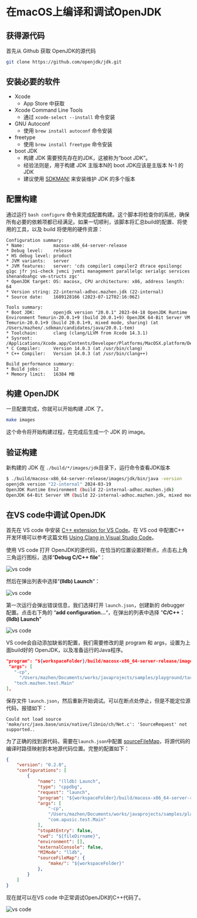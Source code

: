 
# 在macOS上编译和调试OpenJDK

## 获得源代码

首先从 Github 获取 OpenJDK的源代码

```bash
git clone https://github.com/openjdk/jdk.git
```

## 安装必要的软件

* Xcode
  * App Store 中获取
* Xcode Command Line Tools
  * 通过 `xcode-select --install` 命令安装
* GNU Autoconf
  * 使用 `brew install autoconf` 命令安装
* freetype
  * 使用 `brew install freetype` 命令安装
* boot JDK
  * 构建 JDK 需要预先存在的JDK，这被称为“boot JDK”。
  * 经验法则是，用于构建 JDK 主版本N的 boot JDK应该是主版本 N-1 的 JDK
  * 建议使用 [SDKMAN!](https://mahaoliang.tech/p/sdkman%E7%9A%84%E4%BD%BF%E7%94%A8/) 来安装维护 JDK 的多个版本

## 配置构建

通过运行 `bash configure` 命令来完成配置构建。这个脚本将检查你的系统，确保所有必要的依赖项都已经满足。如果一切顺利，该脚本将汇总build的配置、将使用的工具，以及 build 将使用的硬件资源：

```
Configuration summary:
* Name:           macosx-x86_64-server-release
* Debug level:    release
* HS debug level: product
* JVM variants:   server
* JVM features:   server: 'cds compiler1 compiler2 dtrace epsilongc g1gc jfr jni-check jvmci jvmti management parallelgc serialgc services shenandoahgc vm-structs zgc' 
* OpenJDK target: OS: macosx, CPU architecture: x86, address length: 64
* Version string: 22-internal-adhoc.mazhen.jdk (22-internal)
* Source date:    1689128166 (2023-07-12T02:16:06Z)

Tools summary:
* Boot JDK:       openjdk version "20.0.1" 2023-04-18 OpenJDK Runtime Environment Temurin-20.0.1+9 (build 20.0.1+9) OpenJDK 64-Bit Server VM Temurin-20.0.1+9 (build 20.0.1+9, mixed mode, sharing) (at /Users/mazhen/.sdkman/candidates/java/20.0.1-tem)
* Toolchain:      clang (clang/LLVM from Xcode 14.3.1)
* Sysroot:        /Applications/Xcode.app/Contents/Developer/Platforms/MacOSX.platform/Developer/SDKs/MacOSX13.3.sdk
* C Compiler:     Version 14.0.3 (at /usr/bin/clang)
* C++ Compiler:   Version 14.0.3 (at /usr/bin/clang++)

Build performance summary:
* Build jobs:     12
* Memory limit:   16384 MB
```

## 构建 OpenJDK

一旦配置完成，你就可以开始构建 JDK 了。

```bash
make images
```

这个命令将开始构建过程，在完成后生成一个 JDK 的 image。

## 验证构建

新构建的 JDK 在 `./build/*/images/jdk`目录下，运行命令查看JDK版本

```bash
$ ./build/macosx-x86_64-server-release/images/jdk/bin/java -version
openjdk version "22-internal" 2024-03-19
OpenJDK Runtime Environment (build 22-internal-adhoc.mazhen.jdk)
OpenJDK 64-Bit Server VM (build 22-internal-adhoc.mazhen.jdk, mixed mode, sharing)
```

## 在VS code中调试 OpenJDK

首先在 VS code 中安装 [C++ extension for VS Code](https://marketplace.visualstudio.com/items?itemName=ms-vscode.cpptools)。在 VS cod 中配置C++ 开发环境可以参考这篇文档 [Using Clang in Visual Studio Code](https://code.visualstudio.com/docs/cpp/config-clang-mac)。

使用 VS code 打开 OpenJDK的源代码，在恰当的位置设置好断点，点击右上角三角运行图标，选择“**Debug C/C++ file**”：

![vs code](https://cdn.mazhen.tech/images/202307121108030.png)

然后在弹出列表中选择“**(lldb) Launch**“：

![vs code](https://cdn.mazhen.tech/images/202307121109401.png)

第一次运行会弹出错误信息，我们选择打开 `launch.json`，创建新的 debugger 配置。点击右下角的 “**add configuration...**“，在弹出的列表中选择 "**C/C++： (lldb) Launch**"

![vs code](https://cdn.mazhen.tech/images/202307121115054.png)

VS code会自动添加缺省的配置，我们需要修改的是 program 和 args，设置为上面build好的 OpenJDK，以及准备运行的Java程序。

```json
"program": "${workspaceFolder}/build/macosx-x86_64-server-release/images/jdk/bin/java",
 "args": [
   "-cp",
     "/Users/mazhen/Documents/works/javaprojects/samples/playground/target/classes",
   "tech.mazhen.test.Main"
],
```

保存文件 `launch.json`，然后重新开始调试。可以在断点处停止，但是不能定位源代码，报错如下：

```
Could not load source 'make/src/java.base/unix/native/libnio/ch/Net.c': 'SourceRequest' not supported..
```

为了正确的找到源代码，需要在`launch.json`中配置 [sourceFileMap](https://code.visualstudio.com/docs/cpp/launch-json-reference#_sourcefilemap)，将源代码的编译时路径映射到本地源代码位置。完整的配置如下：

```json
{
    "version": "0.2.0",
    "configurations": [
        {
            "name": "(lldb) Launch",
            "type": "cppdbg",
            "request": "launch",
            "program": "${workspaceFolder}/build/macosx-x86_64-server-release/images/jdk/bin/java",
            "args": [
                "-cp",
                "/Users/mazhen/Documents/works/javaprojects/samples/playground/target/classes",
                "com.apusic.test.Main"
            ],
            "stopAtEntry": false,
            "cwd": "${fileDirname}",
            "environment": [],
            "externalConsole": false,
            "MIMode": "lldb",
            "sourceFileMap": {
                "make/": "${workspaceFolder}"
            },
        }
    ]
}
```

现在就可以在VS code 中正常调试OpenJDK的C++代码了。

![vs code](https://cdn.mazhen.tech/images/202307121407081.png)
